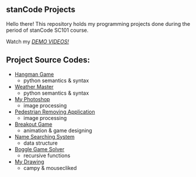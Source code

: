 ## stanCode Projects
Hello there!
This repository holds my programming projects done during the period of stanCode SC101 course.

Watch my *[DEMO VIDEOS!](https://drive.google.com/drive/folders/1Gi3bn9qPW_gR0ISyGzVPLd5Bztdvd7rF?fbclid=IwAR36BW3v_bHn-Idsh-0_ROSWLwrXOzoervZId25OOzH2LX4b6FCGDfULdDg)*
## Project Source Codes:
* [Hangman Game](https://github.com/EricCheng8679/sc-projects/tree/main/stanCode_Projects/hangman_game)
  * python semantics & syntax
* [Weather Master](https://github.com/EricCheng8679/sc-projects/tree/main/stanCode_Projects/weather_master)
  * python semantics & syntax
* [My Photoshop](https://github.com/EricCheng8679/sc-projects/tree/main/stanCode_Projects/my_photoshop)
  * image processing
* [Pedestrian Removing Application](https://github.com/EricCheng8679/sc-projects/tree/main/stanCode_Projects/pedestrian_removing_application)
  * image processing
* [Breakout Game](https://github.com/EricCheng8679/sc-projects/tree/main/stanCode_Projects/breakout_game)
  * animation & game designing
* [Name Searching System](https://github.com/EricCheng8679/sc-projects/tree/main/stanCode_Projects/name_searching_system)
  * data structure
* [Boggle Game Solver](https://github.com/EricCheng8679/sc-projects/tree/main/stanCode_Projects/boggle_game_solver)
  * recursive functions
* [My Drawing](https://github.com/EricCheng8679/sc-projects/tree/main/stanCode_Projects/my_drawing)
  * campy & mousecliked  
